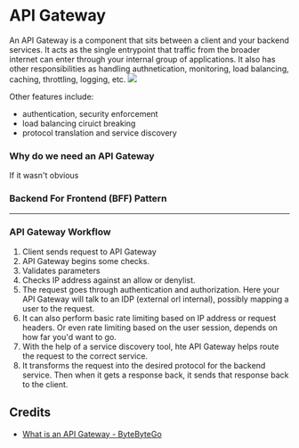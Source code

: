# API Gateway
An API Gateway is a component that sits between a client and your backend services. It acts as the single entrypoint that traffic from the broader internet can enter through your internal group of applications. It also has other responsibilities as handling authnetication, monitoring, load balancing, caching, throttling, logging, etc.
![](https://raw.githubusercontent.com/karanpratapsingh/portfolio/master/public/static/courses/system-design/chapter-III/api-gateway/api-gateway.png)

Other features include:
- authentication, security enforcement
- load balancing ciruict breaking
- protocol translation and service discovery

### Why do we need an API Gateway
If it wasn't obvious


### Backend For Frontend (BFF) Pattern

---
### API Gateway Workflow
1. Client sends request to API Gateway
2. API Gateway begins some checks.
3. Validates parameters
4. Checks IP address against an allow or denylist.
5. The request goes through authentication and authorization. Here your API Gateway will talk to an IDP (external orl internal), possibly mapping a user to the request.
6. It can also perform basic rate limiting based on IP address or request headers. Or even rate limiting based on the user session, depends on how far you'd want to go.
7. With the help of a service discovery tool, hte API Gateway helps route the request to the correct service.
8. It transforms the request into the desired protocol for the backend service. Then when it gets a response back, it sends that response back to the client.
  


## Credits
- [What is an API Gateway - ByteByteGo](https://www.youtube.com/watch?v=6ULyxuHKxg8)